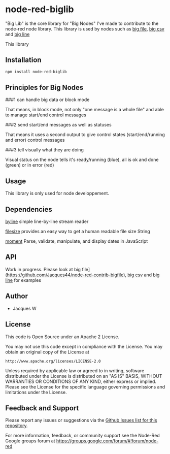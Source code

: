 # node-red-biglib

"Big Lib" is the core library for "Big Nodes" I've made to contribute to the node-red node library. This library is used by nodes such as [big file](https://github.com/Jacques44/node-red-contrib-bigfile), [big csv](https://github.com/Jacques44/node-red-contrib-bigcsv) and [big line](https://github.com/Jacques44/node-red-contrib-bigline)

This library 

## Installation
```bash
npm install node-red-biglib
```

## Principles for Big Nodes

###1 can handle big data or block mode

  That means, in block mode, not only "one message is a whole file" and able to manage start/end control messages

###2 send start/end messages as well as statuses

  That means it uses a second output to give control states (start/end/running and error) control messages

###3 tell visually what they are doing

  Visual status on the node tells it's ready/running (blue), all is ok and done (green) or in error (red)

## Usage

This library is only used for node developpement.

## Dependencies

[byline](https://www.npmjs.com/package/byline) simple line-by-line stream reader

[filesize](http://filesizejs.com/) provides an easy way to get a human readable file size String

[moment](http://momentjs.com/) Parse, validate, manipulate, and display dates in JavaScript

## API

Work in progress. Please look at big file](https://github.com/Jacques44/node-red-contrib-bigfile), [big csv](https://github.com/Jacques44/node-red-contrib-bigcsv) and [big line](https://github.com/Jacques44/node-red-contrib-bigline) for examples 

## Author

  - Jacques W

## License

This code is Open Source under an Apache 2 License.

You may not use this code except in compliance with the License. You may obtain an original copy of the License at

    http://www.apache.org/licenses/LICENSE-2.0

Unless required by applicable law or agreed to in writing, software distributed under the License is distributed on an
"AS IS" BASIS, WITHOUT WARRANTIES OR CONDITIONS OF ANY KIND, either express or implied. Please see the
License for the specific language governing permissions and limitations under the License.

## Feedback and Support

Please report any issues or suggestions via the [Github Issues list for this repository](https://github.com/Jacques44/node-red-contrib-bigfile/issues).

For more information, feedback, or community support see the Node-Red Google groups forum at https://groups.google.com/forum/#!forum/node-red


